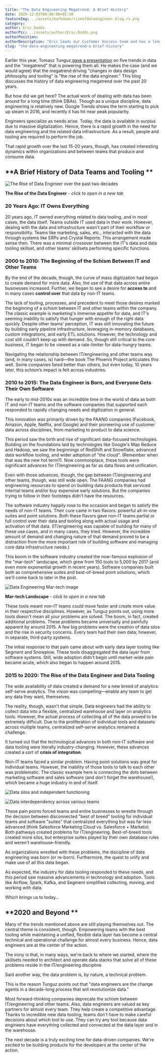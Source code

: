 ```yaml
---
title: "The Data Engineering Megatrend: A Brief History"
date: 2020-12-03T00:00:00+05:30
featureImg: ../assets/markdown/riseofdataengineer.blog.rs.png
category: 
author: Eric Dodds
authorPic: ../assets/author/Eric-Dodds.png
authorPosition: 
authorDescription: "Eric leads our Customer Success team and has a long history of helping companies architect customer data stacks and use their data to grow."
slug: "the-data-engineering-megatrend-a-brief-history"
---
```



Earlier this year, Tomasz Tunguz[ gave a presentation](https://www.linkedin.com/pulse/five-important-trends-data-one-megatrend-powering-them-tomasz-tunguz/) on five trends in data and the "megatrend" that is powering them all. He makes the case (and we would agree) that the megatrend driving "changes in data design philosophy and tooling" is "the rise of the data engineer." This blog discusses the history of data engineering megatrend over the past 20 years.

But how did we get here? The actual work of dealing with data has been around for a long time (think DBAs). Though as a unique discipline, data engineering is relatively new. Google Trends shows the term starting to pick up steam in 2016, and recently it has hit near peak popularity. 

<script type="text/javascript" src="https://ssl.gstatic.com/trends_nrtr/2431_RC04/embed_loader.js"></script> <script type="text/javascript"> trends.embed.renderExploreWidget("TIMESERIES", {"comparisonItem":[{"keyword":"data engineer","geo":"US","time":"2004-01-01 2020-12-18"}],"category":0,"property":""}, {"exploreQuery":"date=all&geo=US&q=data%20engineer","guestPath":"https://trends.google.com:443/trends/embed/"}); </script>


Engineers specialize as needs arise. Today, the data is available in surplus due to massive digitalization. Hence, there is a rapid growth in the need for data engineering and the related data infrastructure. As a result, people and tooling are required to perform the job. 

That rapid growth over the last 15-20 years, though, has created interesting dynamics within organizations and between teams that produce and consume data. 


## **A Brief History of Data Teams and Tooling **


![The Rise of Data Engineer over the past two decades](../assets/markdown/The-rise-of-the-data-engineer.jpg)




**The Rise of the Data Engineer** - _click to open in a new tab_


### **20 Years Ago: IT Owns Everything**

20 years ago, IT owned everything related to data tooling, and in most cases, the data itself. Teams outside IT used data in their work. However, dealing with the data and infrastructure wasn't part of their workflow or responsibility. Teams like marketing, sales, etc., interacted with the data through systems like ERPs and Crystal Reports. This arrangement made sense then. There was a minimal crossover between the IT's data and data tooling skillset, and other teams’ skillsets performing specific functions. 


### **2000 to 2010: The Beginning of the Schism Between IT and Other Teams**

By the end of the decade, though, the curve of mass digitization had begun to create demand for more data. Also, the use of that data across entire businesses increased. Further, we began to see a desire for **access to** and in many cases **control over** that data by non-IT teams. 

The lack of tooling, processes, and precedent to meet those desires marked the beginning of a schism between IT and other teams within the company. The classic example is marketing's immense appetite for data, and IT's seeming inability to satisfy that hunger with enough of the right data quickly. Despite other teams’ perception, IT was still innovating the future by building early pipeline infrastructure, leveraging in-memory databases, custom integrations, and early ETL solutions. However, the technology and cost still couldn’t keep up with demand. So, though still critical to the core business, IT began to be viewed as a rate-limiter for data-hungry teams. 

Navigating the relationship between IT/engineering and other teams was (and, in many cases, is) hard—the book The Phoenix Project articulates this well. Some companies fared better than others, but even today, 10 years later, this schism’s impact is felt across industries. 


### **2010 to 2015: The Data Engineer is Born, and Everyone Gets Their Own Software**

The early to mid-2010s was an incredible time in the world of data as both IT and non-IT teams and the software companies that supported each responded to rapidly changing needs and digitization in general. 

This innovation was primarily driven by the FAANG companies (Facebook, Amazon, Apple, Netflix, and Google) and their pioneering use of customer data across disciplines, from marketing to product to data science. 

This period saw the birth and rise of significant data-focused technologies. Building on the foundations laid by technologies like Google's Map Reduce and Hadoop, we saw the beginnings of RedShift and Snowflake, advanced data workflow tooling, and wider adoption of "the cloud". (Remember when that was the new hot term?). Now commonplace, these tools were significant advances for IT/engineering as far as data flows and unification. 

Even with those advances, though, the gap between IT/engineering and other teams, though, was still wide open. The FAANG companies had engineering resources to spend on building data products that serviced internal teams and/or buy expensive early solutions. But the companies trying to follow in their footsteps didn’t have the resources. 

The software industry happily rose to the occasion and began to satisfy the needs of non-IT teams. Their cure came in two flavors: powerful all-in-one suites and point solutions. Both these flavors gave non-IT teams partial or full control over their data and tooling along with actual usage and activation of that data. (IT/engineering was capable of building for many of these use cases, and in many cases, they tried. However, the incredible amount of demand and changing nature of that demand proved to be a distraction from the more important role of building software and managing core data infrastructure needs.) 

This boom in the software industry created the now-famous explosion of the "mar-tech" landscape, which grew from 150 tools to 5,000 by 2017 (and even more exponential growth in recent years). Software companies built both as comprehensive suites and best-of-breed point solutions, which we'll come back to later in the post. 






![Data Engineering Mar-tech image](../assets/markdown/Mar-Tech.jpeg)

**Mar-tech Landscape** - _click to open in a new tab_

These tools meant non-IT teams could move faster and create more value in their respective disciplines. However, as Tunguz points out, using more tools doesn't mean all your problems are solved. The boom, in fact, created additional problems. These problems became universally and painfully apparent by around 2015. A few big problems were the creation of data silos and the rise in security concerns. Every team had their own data; however, in separate, third-party systems.  

The initial response to that pain came about with early data layer tooling like Segment and Snowplow. These tools disaggregated the data layer from software systems. Still, wide adoption didn't begin until market-wide pain became acute, which also began to happen around 2015. 


### **2015 to 2020: The Rise of the Data Engineer and Data Tooling**

The wide availability of data created a demand for a new breed of analytics: self-serve analytics. The vision was compelling—enable any team to get any data they want, themselves. 

The reality, though, wasn't that simple. Data engineers had the ability to collect data into a flexible, centralized warehouse and layer on analytics tools. However, the actual process of collecting all of the data proved to be extremely difficult. Due to the proliferation of individual tools and datasets across multiple teams, centralized self-serve analytics remained a challenge. 

It turned out that the technological advances in both non-IT software and data tooling were literally industry-changing. However, these advances created a sort of **crisis of integration**.

Non-IT teams faced a similar problem. Having point solutions was great for individual teams. However, the inability of those tools to talk to each other was problematic. The classic example here is connecting the dots between marketing software and sales software (and don't forget the warehouse!), which became a huge industry in and of itself. 




![Data silos and independent functioning](../assets/markdown/Everyone-wanted-one.JPG)
 


![Data interdependency across various teams](../assets/markdown/Need-data-from-others.JPG)


These pain points forced teams and entire businesses to wrestle through the decision between disconnected "best of breed" tooling for individual teams and software "suites" that centralized everything but was far less advanced (think Salesforce Marketing Cloud vs. Salesforce + Marketo). Both pathways created problems for IT/engineering. Best-of-breed tools created more silos, but enterprise suites played by their own database rules and weren't warehouse-friendly. 

As organizations wrestled with these problems, the discipline of data engineering was born (or re-born). Furthermore, the quest to unify and make use of all this data began. 

As expected, the industry for data tooling responded to these needs, and this period saw massive advancements in technology and adoption. Tools like Airflow, Spark, Kafka, and Segment simplified collecting, moving, and working with data. 

Which brings us to today...


## **2020 and Beyond **

Many of the trends mentioned above are still playing themselves out. The central theme is consistent, though. Empowering teams with the best tooling while maintaining a unified, flexible data layer has become a central technical and operational challenge for almost every business. Hence, data engineers are at the center of the action. 

The irony is that, in many ways, we're back to where we started, where the skillsets needed to architect and operate data stacks that solve all of these problems reside in the IT/engineering discipline. 

Said another way, the data problem is, by nature, a technical problem. 

This is the reason Tunguz points out that "data engineers are the change agents in a decade-long process that will revolutionize data." 

Most forward-thinking companies deprecate the schism between IT/engineering and other teams. Also, data engineers are valued as key partners for almost every team. They help create a competitive advantage. Thanks to incredible new data tooling, teams don't have to make careful decisions about which tool to use. They can try any tool because data engineers have everything collected and connected at the data layer and in the warehouse. 

The next decade is a truly exciting time for data-driven companies. We're excited to be building products for the developers at the center of the action. 

